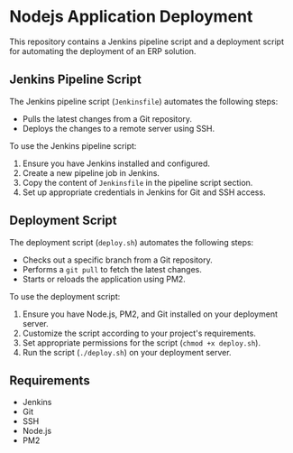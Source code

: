 # Nodejs Application Deployment

This repository contains a Jenkins pipeline script and a deployment script for automating the deployment of an ERP solution.

## Jenkins Pipeline Script

The Jenkins pipeline script (`Jenkinsfile`) automates the following steps:
- Pulls the latest changes from a Git repository.
- Deploys the changes to a remote server using SSH.

To use the Jenkins pipeline script:
1. Ensure you have Jenkins installed and configured.
2. Create a new pipeline job in Jenkins.
3. Copy the content of `Jenkinsfile` in the pipeline script section.
4. Set up appropriate credentials in Jenkins for Git and SSH access.

## Deployment Script

The deployment script (`deploy.sh`) automates the following steps:
- Checks out a specific branch from a Git repository.
- Performs a `git pull` to fetch the latest changes.
- Starts or reloads the application using PM2.

To use the deployment script:
1. Ensure you have Node.js, PM2, and Git installed on your deployment server.
2. Customize the script according to your project's requirements.
3. Set appropriate permissions for the script (`chmod +x deploy.sh`).
4. Run the script (`./deploy.sh`) on your deployment server.

## Requirements
- Jenkins
- Git
- SSH
- Node.js
- PM2


